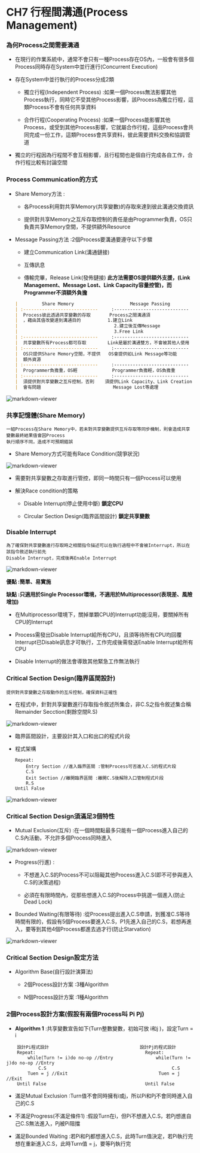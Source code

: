 CH7 行程間溝通(Process Management)
======
### 為何Process之間需要溝通
+ 在現行的作業系統中，通常不會只有一種Process存在OS內，一般會有很多個Process同時存在System中並行進行(Concurrent Execution)

+ 存在System中並行執行的Process分成2類

    + 獨立行程(Independent Process) :如果一個Process無法影響其他Process執行，同時它不受其他Process影響，該Process為獨立行程，這類Process不會有任何共享資料

    + 合作行程(Cooperating Process) :如果一個Process能影響其他Process，或受到其他Process影響，它就屬合作行程，這些Process會共同完成一份工作，這類Process會共享資料，彼此需要資料交換和協調管道

+ 獨立的行程因為行程間不會互相影響，且行程間也是個自行完成各自工作，合作行程比較有討論空間

### Process Communication的方式

+ Share Memory方法 :

    + 各Process利用對共享Memory(共享變數)的存取來達到彼此溝通交換資訊

    + 提供對共享Memory之互斥存取控制的責任是由Programmer負責，OS只負責共享Memory空間，不提供額外Resource

+ Message Passing方法 :2個Process要溝通要遵守以下步驟

    + 建立Communication Link(溝通鏈接)

    + 互傳訊息

    + 傳輸完畢，Release Link(發佈鏈接)
    **此方法需要OS提供額外支援，(Link Management、Message Lost、Link Capacity容量控管)，而Programmer不須額外負擔**
    ```markdown
    |         Share Memory                     Message Passing
    | :----------------------------     :----------------------------                 
    |  Process彼此透過共享變數的存取       Process之間溝通須
    |  ，藉由其值改變達到溝通目的          1.建立Link
    |                                    2.建立後互傳Message
    |                                    3.Free Link
    | :----------------------------     :---------------------------- 
    |  共享變數所有Process都可存取        Link是屬於溝通雙方，不會被其他人使用                                 
    | :----------------------------     :---------------------------- 
    |  OS只提供Share Memory空間，不提供   OS會提供如Link Message等功能
    |  額外資源
    | :----------------------------     :---------------------------- 
    |  Programmer負擔重，OS輕             Programmer負擔輕，OS負擔重
    | :----------------------------     :---------------------------- 
    |  須提供對共享變數之互斥控制，否則    須提供Link Capacity、Link Creation
    |  會有問題                           Message Lost等處理
    ```

 ![markdown-viewer](S__44326933.jpg)

 ### 共享記憶體(Share Memory)

 ```
 一組Process在Share Memory中，若未對共享變數提供互斥存取等同步機制，則會造成共享變數最終結果值會因Process
 執行順序不同，造成不可預期錯誤
 ```
+ Share Memory方式可能有Race Condition(競爭狀況)

![markdown-viewer](S__44326934.jpg)

+ 需要對共享變數之存取進行管控，即同一時間只有一個Process可以使用

+ 解決Race condition的策略
    
    + Disable Interrupt(停止使用中斷) **鎖定CPU**

    + Circular Section Design(臨界區間設計) **鎖定共享變數**

### Disable Interrupt

```
為了確保對共享變數進行存取時之相關指令描述可以在執行過程中不會被Interrupt，所以在該指令敘述執行前先
Disable Interrupt，完成後再Enable Interrupt
```

![markdown-viewer](S__44326935.jpg)

**優點 :簡單、易實施**

**缺點 :只適用於Single Processor環境，不適用於Multiprocessor(表現差、風險增加)**

+ 在Multiprocessor環境下，關掉單顆CPU的Interrupt功能沒用，要關掉所有CPU的Interrupt

+ Process需發出Disable Interrupt給所有CPU，且須等待所有CPU均回覆Interrupt已Disable訊息才可執行，工作完成後需發送Enable Interrupt給所有CPU

+ Disable Interrupt的做法會導致其他緊急工作無法執行

### Critical Section Design(臨界區間設計)

```
提供對共享變數之存取動作的互斥控制，確保資料正確性
```

+ 在程式中，針對共享變數進行存取指令敘述所集合，非C.S之指令敘述集合稱Remainder Secction(剩餘空間R.S)

![markdown-viewer](S__44326936.jpg)

+ 臨界區間設計，主要設計其入口和出口的程式片段

+ 程式架構

    ```
    Repeat:
        Entry Section //進入臨界區間 :管制Process可否進入C.S的程式片段
        C.S
        Exit Section //離開臨界區間 :離開C.S後解除入口管制程式片段
        R.S
    Until False

    ```
![markdown-viewer](S__44326937.jpg)

### Critical Section Design須滿足3個特性

+ Mutual Exclusion(互斥) :在一個時間點最多只能有一個Process進入自己的C.S內活動，不允許多個Process同時進入

![markdown-viewer](S__44326938.jpg)

+ Progress(行進) :
    
    + 不想進入C.S的Process不可以阻礙其他Process進入C.S(即不可參與進入C.S的決策過程)

    + 必須在有限時間內，從那些想進入C.S的Process中挑選一個進入(防止Dead Lock)

+ Bounded Waiting(有限等待) :從Process提出進入C.S申請，到獲准C.S等待時間有限的，假設有5個Process要進入C.S，P1先進入自己的C.S，若想再進入，要等到其他4個Process都進去過才行(防止Starvation)

![markdown-viewer](S__44326939.jpg)

### Critical Section Design設定方法

+ Algorithm Base(自行設計演算法)

    + 2個Process設計方案 :3種Algorithm

    + N個Process設計方案 :1種Algorithm

### 2個Process設計方案(假設有兩個Process叫 Pi Pj)

+ **Algorithm 1** :共享變數宣告如下(Turn整數變數，初始可放 i和j )，設定Turn = i

```
    設計Pi程式設計                                  設計Pj的程式設計
    Repeat:                                         Repeat:
        while(Turn != i)do no-op //Entry                while(Turn != j)do no-op //Entry 
            C.S                                               C.S
        Tuen = j //Exit                                  Tuen = j //Exit
    Until False                                     Until False
```

+ 滿足Mutual Exclusion :Turn值不會同時擁有i或j，所以Pi和Pj不會同時進入自己的C.S

+ 不滿足Progress(不滿足條件1) :假設Turn在i，但Pi不想進入C.S，若Pj想進自己C.S無法進入，Pj被Pi阻擋

+ 滿足Bounded Waiting :若Pi和Pj都想進入C.S，此時Turn值決定，若Pi執行完想在重新進入C.S，此時Turn值 = j，要等Pj執行完
